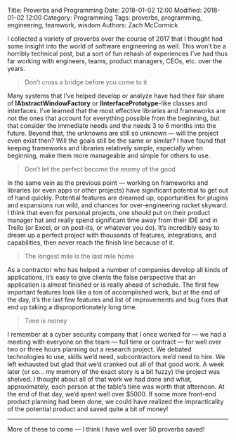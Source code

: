 Title: Proverbs and Programming
Date: 2018-01-02 12:00
Modified: 2018-01-02 12:00
Category: Programming
Tags: proverbs, programming, engineering, teamwork, wisdom
Authors: Zach McCormick

I collected a variety of proverbs over the course of 2017 that I thought had
some insight into the world of software engineering as well. This won’t be a
horribly technical post, but a sort of fun rehash of experiences I’ve had thus
far working with engineers, teams, product managers, CEOs, etc. over the years.

> Don’t cross a bridge before you come to it

Many systems that I’ve helped develop or analyze have had their fair share of
**IAbstractWindowFactory** or **IInterfacePrototype**-like classes and
interfaces. I’ve learned that the most effective libraries and frameworks are
not the ones that account for everything possible from the beginning, but that
consider the immediate needs and the needs 3 to 6 months into the future. Beyond
that, the unknowns are still so unknown — will the project even exist then? Will
the goals still be the same or similar? I have found that keeping frameworks and
libraries relatively simple, especially when beginning, make them more
manageable and simple for others to use.

> Don’t let the perfect become the enemy of the good

In the same vein as the previous point — working on frameworks and libraries (or
even apps or other projects) have significant potential to get out of hand
quickly. Potential features are dreamed up, opportunities for plugins and
expansions run wild, and chances for over-engineering rocket skyward. I think
that even for personal projects, one should put on their product manager hat and
really spend significant time away from their IDE and in Trello (or Excel, or on
post-its, or whatever you do). It’s incredibly easy to dream up a perfect
project with thousands of features, integrations, and capabilities, then never
reach the finish line because of it.

> The longest mile is the last mile home

As a contractor who has helped a number of companies develop all kinds of
applications, it’s easy to give clients the false perspective that an
application is almost finished or is really ahead of schedule. The first few
important features look like a ton of accomplished work, but at the end of the
day, it’s the last few features and list of improvements and bug fixes that end
up taking a disproportionately long time.

> Time is money

I remember at a cyber security company that I once worked for — we had a meeting
with everyone on the team — full time or contract — for well over two or three
hours planning out a research project. We debated technologies to use, skills
we’d need, subcontractors we’d need to hire. We left exhausted but glad that
we’d cranked out all of that good work. A week later (or so… my memory of the
exact story is a bit fuzzy) the project was shelved. I thought about all of that
work we had done and what, approximately, each person at the table’s time was
worth that afternoon. At the end of that day, we’d spent well over $5000. If
some more front-end product planning had been done, we could have realized the
impracticality of the potential product and saved quite a bit of money!

*****

More of these to come — I think I have well over 50 proverbs saved!
